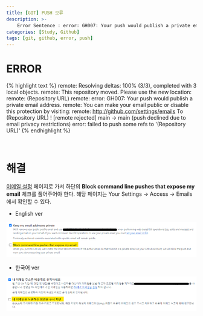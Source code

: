 ```yaml
---
title: [GIT] PUSH 오류
description: >-
    Error Sentence : error: GH007: Your push would publish a private email address.
categories: [Study, Github]
tags: [git, github, error, push]
---
```


# ERROR

{% highlight text %}
remote: Resolving deltas: 100% (3/3), completed with 3 local objects.
remote: This repository moved. Please use the new location:
remote:   (Repository URL)
remote: error: GH007: Your push would publish a private email address.
remote: You can make your email public or disable this protection by visiting:
remote: http://github.com/settings/emails
To (Repository URL)
 ! [remote rejected] main -> main (push declined due to email privacy restrictions)
error: failed to push some refs to '(Repository URL)'
{% endhighlight %}

<br/>

# 해결

[이메일 설정](http://github.com/settings/emails) 페이지로 가서 하단의 **Block command line pushes that expose my email** 체크를 풀어주어야 한다.
해당 페이지는 Your Settings -> Access -> Emails에서 확인할 수 있다.

- English ver

![github](/assets/img/post_img/war_jsp/git.png)

- 한국어 ver

![github](/assets/img/post_img/war_jsp/gitko.png)

